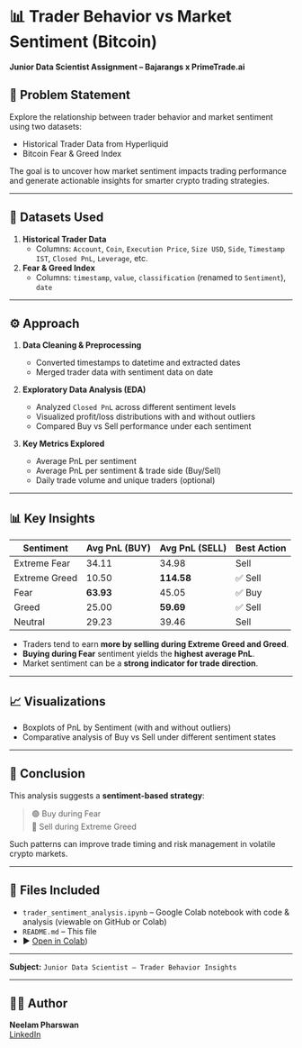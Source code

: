 # 📊 Trader Behavior vs Market Sentiment (Bitcoin)  
**Junior Data Scientist Assignment – Bajarangs x PrimeTrade.ai**

## 📌 Problem Statement  
Explore the relationship between trader behavior and market sentiment using two datasets:
- Historical Trader Data from Hyperliquid
- Bitcoin Fear & Greed Index

The goal is to uncover how market sentiment impacts trading performance and generate actionable insights for smarter crypto trading strategies.

---

## 📁 Datasets Used
1. **Historical Trader Data**
   - Columns: `Account`, `Coin`, `Execution Price`, `Size USD`, `Side`, `Timestamp IST`, `Closed PnL`, `Leverage`, etc.
2. **Fear & Greed Index**
   - Columns: `timestamp`, `value`, `classification` (renamed to `Sentiment`), `date`

---

## ⚙️ Approach  
1. **Data Cleaning & Preprocessing**
   - Converted timestamps to datetime and extracted dates
   - Merged trader data with sentiment data on date

2. **Exploratory Data Analysis (EDA)**
   - Analyzed `Closed PnL` across different sentiment levels
   - Visualized profit/loss distributions with and without outliers
   - Compared Buy vs Sell performance under each sentiment

3. **Key Metrics Explored**
   - Average PnL per sentiment
   - Average PnL per sentiment & trade side (Buy/Sell)
   - Daily trade volume and unique traders (optional)

---

## 📊 Key Insights

| Sentiment       | Avg PnL (BUY) | Avg PnL (SELL) | Best Action |
|-----------------|---------------|----------------|-------------|
| Extreme Fear    | 34.11         | 34.98          | Sell        |
| Extreme Greed   | 10.50         | **114.58**     | ✅ Sell      |
| Fear            | **63.93**     | 45.05          | ✅ Buy       |
| Greed           | 25.00         | **59.69**      | ✅ Sell      |
| Neutral         | 29.23         | 39.46          | Sell        |

- Traders tend to earn **more by selling during Extreme Greed and Greed**.
- **Buying during Fear** sentiment yields the **highest average PnL**.
- Market sentiment can be a **strong indicator for trade direction**.

---

## 📈 Visualizations
- Boxplots of PnL by Sentiment (with and without outliers)
- Comparative analysis of Buy vs Sell under different sentiment states

---

## 🧠 Conclusion  
This analysis suggests a **sentiment-based strategy**:
> 🟢 Buy during Fear  
> 🔴 Sell during Extreme Greed

Such patterns can improve trade timing and risk management in volatile crypto markets.

---

## 📎 Files Included
- `trader_sentiment_analysis.ipynb` – Google Colab notebook with code & analysis (viewable on GitHub or Colab)
- `README.md` – This file
- ▶️ [Open in Colab](https://colab.research.google.com/drive/13cXd2nnFP93a_3sX7iuyvoKr0pjzkmpt?usp=sharing))
---

**Subject:** `Junior Data Scientist – Trader Behavior Insights`

---

## 🧑‍💻 Author  
**Neelam Pharswan**  
[LinkedIn](https://www.linkedin.com/in/neelam-pharswan/)
